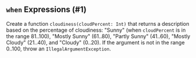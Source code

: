 ## `when` Expressions (#1)

Create a function `cloudiness(cloudPercent: Int)` that returns a description
based on the percentage of cloudiness: "Sunny" (when `cloudPercent` is in the
range 81..100), "Mostly Sunny" (61..80), "Partly Sunny" (41..60), "Mostly
Cloudy" (21..40), and "Cloudy" (0..20). If the argument is not in the range
0..100, throw an `IllegalArgumentException`.
